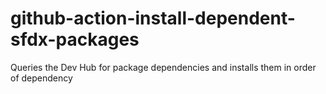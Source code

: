 # github-action-install-dependent-sfdx-packages
Queries the Dev Hub for package dependencies and installs them in order of dependency
